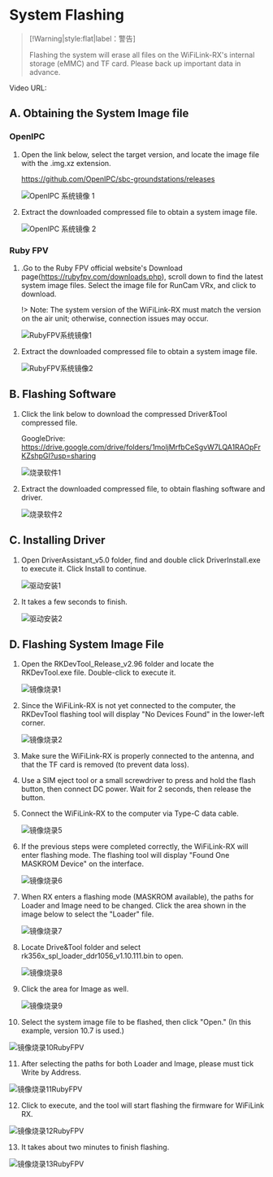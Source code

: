 # System Flashing

> [!Warning|style:flat|label：警告]
>
> Flashing the system will erase all files on the WiFiLink-RX's internal storage (eMMC) and TF card. Please back up important data in advance.
>

Video URL:

## A. Obtaining the System Image file

### OpenIPC

1. Open the link below, select the target version, and locate the image file with the .img.xz extension.

   https://github.com/OpenIPC/sbc-groundstations/releases

   ![OpenIPC 系统镜像 1](image/OpenIPC系统镜像1.png)

2. Extract the downloaded compressed file to obtain a system image file.

   ![OpenIPC 系统镜像 2](image/OpenIPC系统镜像2.png)

### Ruby FPV

1. .Go to the Ruby FPV official website's Download page(https://rubyfpv.com/downloads.php), scroll down to find the latest system image files. Select the image file for RunCam VRx, and click to download.

   !> Note: The system version of the WiFiLink-RX must match the version on the air unit; otherwise, connection issues may occur.

   ![RubyFPV系统镜像1](image/RubyFPV系统镜像1.png)

2. Extract the downloaded compressed file to obtain a system image file.

   ![RubyFPV系统镜像2](image/RubyFPV系统镜像2.png)

## B. Flashing Software

1. Click the link below to download the compressed Driver&Tool compressed file.

   GoogleDrive: https://drive.google.com/drive/folders/1moljMrfbCeSgvW7LQA1RAOpFrKZshpGI?usp=sharing

   ![烧录软件1](image/烧录软件1.png)

2. Extract the downloaded compressed file, to obtain flashing software and driver.

   ![烧录软件2](image/烧录软件2.png)

## C. Installing Driver

1. Open DriverAssistant_v5.0 folder, find and double click DriverInstall.exe to execute it. Click Install to continue.

   ![驱动安装1](image/驱动安装1.png)

2. It takes a few seconds to finish.

   ![驱动安装2](image/驱动安装2.png)

## D. Flashing System Image File

1. Open the RKDevTool_Release_v2.96 folder and locate the RKDevTool.exe file. Double-click to execute it.

   ![镜像烧录1](image/镜像烧录1.png)

2. Since the WiFiLink-RX is not yet connected to the computer, the RKDevTool flashing tool will display "No Devices Found" in the lower-left corner.

   ![镜像烧录2](image/镜像烧录2.png)

3. Make sure the WiFiLink-RX is properly connected to the antenna, and that the TF card is removed (to prevent data loss).

4. Use a SIM eject tool or a small screwdriver to press and hold the flash button, then connect DC power. Wait for 2 seconds, then release the button.

5. Connect the WiFiLink-RX to the computer via Type-C data cable.

   ![镜像烧录5](image/镜像烧录5.png)

6. If the previous steps were completed correctly, the WiFiLink-RX will enter flashing mode. The flashing tool will display "Found One MASKROM Device" on the interface.

   ![镜像烧录6](image/镜像烧录6.png)

7. When RX enters a flashing mode (MASKROM available), the paths for Loader and Image need to be changed. Click the area shown in the image below to select the "Loader" file.

   ![镜像烧录7](image/镜像烧录7.png)

8. Locate Drive&Tool folder and select rk356x_spl_loader_ddr1056_v1.10.111.bin to open.

   ![镜像烧录8](image/镜像烧录8.png)

9. Click the area for Image as well.

   ![镜像烧录9](image/镜像烧录9.png)

10. Select the system image file to be flashed, then click "Open." (In this example, version 10.7 is used.)

   ![镜像烧录10RubyFPV](image/镜像烧录10RubyFPV.png)

11. After selecting the paths for both Loader and Image, please must tick Write by Address.

   ![镜像烧录11RubyFPV](image/镜像烧录11RubyFPV.png)

12. Click to execute, and the tool will start flashing the firmware for WiFiLink RX.

   ![镜像烧录12RubyFPV](image/镜像烧录12RubyFPV.png)

13. It takes about two minutes to finish flashing.

   ![镜像烧录13RubyFPV](image/镜像烧录13RubyFPV.png)
